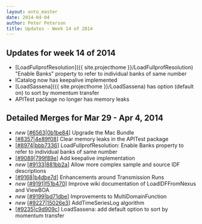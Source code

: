 ```yaml
---
layout: onto_master
date: 2014-04-04
author: Peter Peterson
title: Updates - Week 14 of 2014
---
```

Updates for week 14 of 2014
---------------------------
* [LoadFullprofResolution]({{ site.projecthome }}/LoadFullprofResolution) "Enable Banks" property to refer to individual banks of same number
* ICatalog now has keepalive implemented
* [LoadSassena]({{ site.projecthome }}/LoadSassena) has option (default on) to sort by momentum transfer
* APITest package no longer has memory leaks

Detailed Merges for Mar 29 - Apr 4, 2014
----------------------------------------
* *new* \[[#6563](http://trac.mantidproject.org/mantid/ticket/6563)\|[0b1be84](https://github.com/mantidproject/mantid/commit/0b1be84d5f618be1f937f4e3f2046300e3d31c52)\] Upgrade the Mac Bundle
* \[[#8357](http://trac.mantidproject.org/mantid/ticket/8357)\|[4e89f08](https://github.com/mantidproject/mantid/commit/4e89f08a33013f4b0628c312f176d500225ea2a4)\] Clear memory leaks in the APITest package
* \[[#8974](http://trac.mantidproject.org/mantid/ticket/8974)\|[bbb7336](https://github.com/mantidproject/mantid/commit/bbb73364b1bb13989501df211b7c1b75af9230fd)\] LoadFullprofResolution: Enable Banks property to refer to individual banks of same number
* \[[#9089](http://trac.mantidproject.org/mantid/ticket/9089)\|[799f89e](https://github.com/mantidproject/mantid/commit/799f89edb4a89b7d53d3e61f33c0b0a5a06ff008)\] Add keepalive implementation
* *new* \[[#9133](http://trac.mantidproject.org/mantid/ticket/9133)\|[881bb2a](https://github.com/mantidproject/mantid/commit/881bb2a23ec590a6ce2653f97874b15b7e0be496)\] Allow more complex sample and source IDF descriptions
* \[[#9168](http://trac.mantidproject.org/mantid/ticket/9168)\|[b4dbe7d](https://github.com/mantidproject/mantid/commit/b4dbe7d1efb664e3e3b26e6b34ae4d5997752a23)\] Enhancements around Transmission Runs
* *new* \[[#9191](http://trac.mantidproject.org/mantid/ticket/9191)\|[f51b470](https://github.com/mantidproject/mantid/commit/f51b4705a31f48878faecff0f8269eeda253ccc8)\] Improve wiki documentation of LoadIDFFromNexus and ViewBOA
* *new* \[[#9199](http://trac.mantidproject.org/mantid/ticket/9199)\|[bd71dbe](https://github.com/mantidproject/mantid/commit/bd71dbe53eb61802a38f7c22577a91d44095b631)\] Improvements to MultiDomainFunction
* *new* \[[#9227](http://trac.mantidproject.org/mantid/ticket/9227)\|[15026e3](https://github.com/mantidproject/mantid/commit/15026e3ec6ab5711e20c4a9c31eb41e90e244ce5)\] AddTimeSeriesLog algorithm
* \[[#9235](http://trac.mantidproject.org/mantid/ticket/9235)\|[c9d909c](https://github.com/mantidproject/mantid/commit/c9d909cc86f7e9921b0af6a01582cc942d4e9fdd)\] LoadSassena: add default option to sort by momentum transfer
